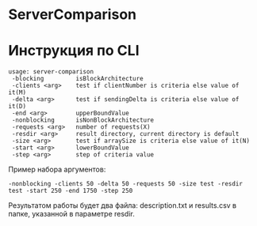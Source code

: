 # ServerComparison

# Инструкция по CLI
```shell
usage: server-comparison
 -blocking         isBlockArchitecture
 -clients <arg>    test if clientNumber is criteria else value of it(M)
 -delta <arg>      test if sendingDelta is criteria else value of it(D)
 -end <arg>        upperBoundValue
 -nonblocking      isNonBlockArchitecture
 -requests <arg>   number of requests(X)
 -resdir <arg>     result directory, current directory is default
 -size <arg>       test if arraySize is criteria else value of it(N)
 -start <arg>      lowerBoundValue
 -step <arg>       step of criteria value
```

Пример набора аргументов:
```shell
-nonblocking -clients 50 -delta 50 -requests 50 -size test -resdir test -start 250 -end 1750 -step 250
```

Результатом работы будет два файла: description.txt и results.csv в папке, указанной в параметре resdir.
